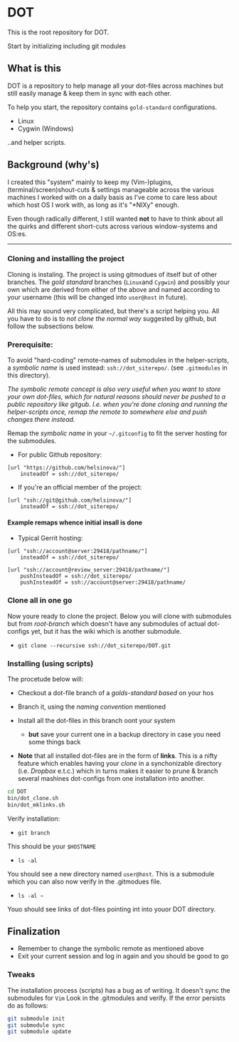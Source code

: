 # DOT

This is the root repository for DOT.

Start by initializing including git modules

## What is this

DOT is a repository to help manage all your dot-files across machines but
still easily manage & keep them in sync with each other.

To help you start, the repository contains `gold-standard` configurations.

* Linux
* Cygwin (Windows)

..and helper scripts.

## Background (why's)

I created this "system" mainly to keep my (Vim-)plugins,
(terminal/screen)shout-cuts & settings manageable across the various
machines I worked with on a daily basis as I've come to care less about
which host OS I work with, as long as it's "*NIXy" enough.

Even though radically different, I still wanted **not** to have to think
about all the quirks and different short-cuts across various window-systems
and OS:es.

------------------------------------------------

### Cloning and installing the project

Cloning is instaling. The project is using gitmodues of itself but of other
branches. The *gold standard* branches (`Linux`and `Cygwin`) and possibly
your own which are  derived from either of the above and named according to
your username (this will be  changed into `user@host` in future).

All this may sound very complicated, but there's a script helping you.
All you have to do is to *not clone the normal way* suggested by github, but
follow the subsections below. 

### Prerequisite:

To avoid "hard-coding" remote-names of submodules in the helper-scripts, a 
*symbolic name* is used instead: `ssh://dot_siterepo/`.
(see `.gitmodules` in this directory).

*The symbolic remote concept is also very useful when you want to store your own
dot-files, which for natural reasons should never be pushed to a public repository
like gitgub. I.e. when you're done cloning and running the helper-scripts once,
remap the remote to somewhere else and push changes there instead.*

Remap the *symbolic name* in your `~/.gitconfig` to fit the server hosting for
the submodules.

* For public Github repository:

```
[url "https://github.com/helsinova/"]
    insteadOf = ssh://dot_siterepo/
```

* If you're an official member of the project:

```
[url "ssh://git@github.com/helsinova/"]
    insteadOf = ssh://dot_siterepo/
```

#### Example remaps whence initial insall is done

* Typical Gerrit hosting:

```
[url "ssh://account@server:29418/pathname/"]
    insteadOf = ssh://dot_siterepo/

[url "ssh://account@review_server:29418/pathname/"]
    pushInsteadOf = ssh://dot_siterepo/
    pushInsteadOf = ssh://account@server:29418/pathname/
```

### Clone all in one go

Now youre ready to clone the project. Below you will clone with submodules but
from *root-branch* which doesn't have any submodules of actual dot-configs yet,
but it has the wiki which is another submodule.

* `git clone --recursive ssh://dot_siterepo/DOT.git`

### Installing (using scripts)

The procetude below will:

* Checkout a dot-file branch of a *golds-standard based* on your hos
* Branch it, using the *naming convention* mentioned
* Install all the dot-files in this branch oont your system 
  * **but** save your current one in a backup directory in case you need some things back

* **Note** that all installed dot-files are in the form of **links**. This is a nifty feature which
enables having your *clone* in a synchonizable directory (i.e. *Dropbox* e.t.c.) which in turns makes
it easier to prune & branch several mashines dot-configs from one installation into another.

```bash
cd DOT
bin/dot_clone.sh 
bin/dot_mklinks.sh
```

Verify installation:

* `git branch`

This should be your `$HOSTNAME`

* `ls -al`

You should see a new directory named `user@host`. This is a submodule which you can also now verify
in the .gitmodues file.

* `ls -al ~`

Youo should see links of dot-files pointing int into youor DOT directory.

## Finalization

* Remember to change the symbolic remote as mentioned above
* Exit your current session and log in again and you should be good to go

### Tweaks

The installation process (scripts) has a bug as of writing. It doesn't sync the submodules for `Vim` 
Look in the .gitmodules and verify. If the error persists do as follows:

```bash
git submodule init
git submodule sync
git submodule update
```



